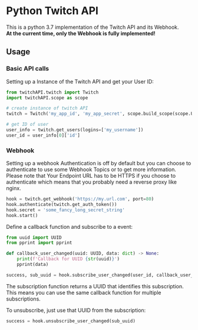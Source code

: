 # Python Twitch API

This is a python 3.7 implementation of the Twitch API and its Webhook.  
**At the current time, only the Webhook is fully implemented!**

## Usage

### Basic API calls

Setting up a Instance of the Twitch API and get your User ID:
```python
from twitchAPI.twitch import Twitch
import twitchAPI.scope as scope

# create instance of twitch API
twitch = Twitch('my_app_id', 'my_app_secret', scope.build_scope(scope.USER_READ_EMAIL))

# get ID of user
user_info = twitch.get_users(logins=['my_username'])
user_id = user_info[0]['id']
```

### Webhook

Setting up a webhook
Authentication is off by default but you can choose to authenticate to use some Webhook Topics or to get more information.
Please note that Your Endpoint URL has to be HTTPS if you choose to authenticate which means that you probably need a reverse proxy like nginx.
````python
hook = twitch.get_webhook('https://my.url.com', port=80)
hook.authenticate(twitch.get_auth_token())
hook.secret = 'some_fancy_long_secret_string'
hook.start()
````

Define a callback function and subscribe to a event:
````python
from uuid import UUID
from pprint import pprint

def callback_user_changed(uuid: UUID, data: dict) -> None:
    print(f'Callback for UUID {str(uuid)}')
    pprint(data)

success, sub_uuid = hook.subscribe_user_changed(user_id, callback_user_changed)
````
The subscription function returns a UUID that identifies this subscription. This means you can use the same callback function for multiple subscriptions.

To unsubscribe, just use that UUID from the subscription:
```python
success = hook.unsubscribe_user_changed(sub_uuid)
```